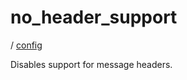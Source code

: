 # no_header_support

/ [config](/reference/config/index.md) 

Disables support for message headers.

